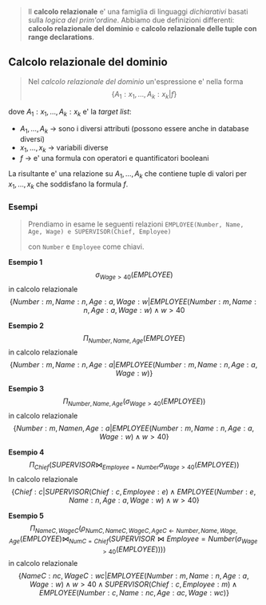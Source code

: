 >Il **calcolo relazionale** e' una famiglia di linguaggi *dichiarativi* basati sulla *logica del prim'ordine*. Abbiamo due definizioni differenti: **calcolo relazionale del dominio** e **calcolo relazionale delle tuple con range declarations**.

## Calcolo relazionale del dominio
>Nel *calcolo relazionale del dominio* un'espressione e' nella forma
$$\lbrace{A_1: x_1, \dots, A_k:x_k \vert f}\rbrace$$

dove $A_1: x_1, \dots, A_k: x_k$ e' la *target list*:
- $A_1, \dots, A_k$ -> sono i diversi attributi (possono essere anche in database diversi)
- $x_1, \dots, x_k$ -> variabili diverse
- $f$ -> e' una formula con operatori e quantificatori booleani

La risultante e' una relazione su $A_1, \dots, A_k$ che contiene tuple di valori per $x_1, \dots, x_k$ che soddisfano la formula $f$.

### Esempi
>Prendiamo in esame le seguenti relazioni
>		`EMPLOYEE(Number, Name, Age, Wage) e SUPERVISOR(Chief, Employee)`
>		
>con `Number` e `Employee` come chiavi.

**Esempio 1**
$$\sigma_{Wage > 40} (EMPLOYEE)$$
in calcolo relazionale 
$$\lbrace{Number: m, Name: n, Age: a, Wage: w \vert EMPLOYEE(Number: m, Name: n, Age: a, Wage: w) \wedge w \gt 40}$$


**Esempio 2**
$$\Pi_{Number, Name, Age}(EMPLOYEE)$$
in calcolo relazionale 
$$\lbrace{Number: m, Name: n, Age: a \vert EMPLOYEE(Number: m, Name: n, Age: a, Wage: w)}\rbrace$$

**Esempio 3**
$$\Pi_{Number, Name, Age}(\sigma_{Wage>40}(EMPLOYEE))$$
in calcolo relazionale
$$\lbrace{Number: m, Name n, Age: a \vert EMPLOYEE(Number: m, Name: n, Age: a, Wage: w) \wedge w > 40}\rbrace$$

**Esempio 4**
$$\Pi_{Chief}(SUPERVISOR \bowtie_{Employee=Number} \sigma_{Wage \gt 40}(EMPLOYEE))$$
In calcolo relazionale
$$\lbrace{Chief: c \vert SUPERVISOR(Chief: c, Employee: e) \wedge EMPLOYEE(Number: e, Name: n, Age: a, Wage: w) \wedge w \gt 40}\rbrace$$


**Esempio 5**
$$\Pi_{NameC, WageC}(\rho_{NumC, NameC, WageC, AgeC \leftarrow Number, Name, Wage, Age} (EMPLOYEE) \bowtie_{NumC=Chief} (SUPERVISOR \bowtie{Employee=Number}(\sigma_{Wage \gt 40}(EMPLOYEE))))$$
in calcolo relazionale
$$\lbrace{NameC: nc, WageC: wc \vert EMPLOYEE(Number: m, Name: n, Age: a, Wage: w) \wedge w \gt 40 \wedge SUPERVISOR(Chief: c, Employee: m) \wedge EMPLOYEE(Number: c, Name: nc, Age: ac, Wage: wc)}\rbrace$$
